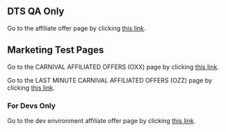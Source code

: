 ## DTS QA Only

Go to the affiliate offer page by clicking [this link](https://www1.uatcarnival.com/Registration/Promotions/Github-Affiliate).

## Marketing Test Pages

Go to the CARNIVAL AFFILIATED OFFERS (OXX) page by clicking [this link](https://www1.uatcarnival.com/Registration/Promotions/InstantTgoTestOXX.aspx).

Go to the LAST MINUTE CARNIVAL AFFILIATED OFFERS (OZZ) page by clicking [this link](/Registration/Promotions/InstantTgoTestOZZ.aspx).

### For Devs Only
Go to the dev environment affiliate offer page by clicking [this link](https://dev.carnival.com/Registration/Promotions/Github-Affiliate).
